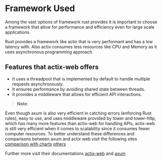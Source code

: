 # Framework Used

Among the vast options of framework rust provides it is important to choose a framework that allow for performance and efficiency even for large scale applications.

Rust provides a framework like actix that is very performant and has a low latency with. Also actix consumes less resources like CPU and Memory as it uses asynchronous programming approach.
## Features that actix-web offers
-  It uses a threadpool that is implemented by default to handle multiple requests asynchronously.
-  It ensures performance by avoiding shared state between threads.
-  It provides a middleware that allows for efficient API interactions.
> **Note**: 

Even though axum is also very efficient in catching errors (enforcing Rust rules), easy to use, and uses middleware provided by tower and tower-http, which has many more features than actix-web for handling APIs, actix-web is still very efficient when it comes to scalability since it consumes fewer computer resources.
To better understand these differences and comparisons between axum and actix web visit the following sites [comparison with charts](https://medium.com/deno-the-complete-reference/rust-actix-vs-axum-hello-world-performance-e10a1c1419e0)
[others](https://aarambhdevhub.medium.com/actix-vs-axum-a-deep-dive-into-rusts-premier-web-frameworks-737f3de52fe5)

Further more visit their documentations [actix-web](https://docs.rs/actix-web/latest/actix_web/) and [axum](https://docs.rs/axum/latest/axum/)

